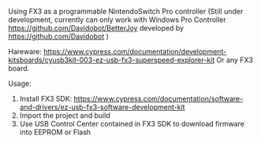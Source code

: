 Using FX3 as a programmable NintendoSwitch Pro controller
(Still under development, currently can only work with Windows Pro Controller https://github.com/Davidobot/BetterJoy developed by https://github.com/Davidobot )

Hareware: https://www.cypress.com/documentation/development-kitsboards/cyusb3kit-003-ez-usb-fx3-superspeed-explorer-kit Or any FX3 board.

Usage:
1. Install FX3 SDK: https://www.cypress.com/documentation/software-and-drivers/ez-usb-fx3-software-development-kit
2. Import the project and build
3. Use USB Control Center contained in FX3 SDK to download firmware into EEPROM or Flash

